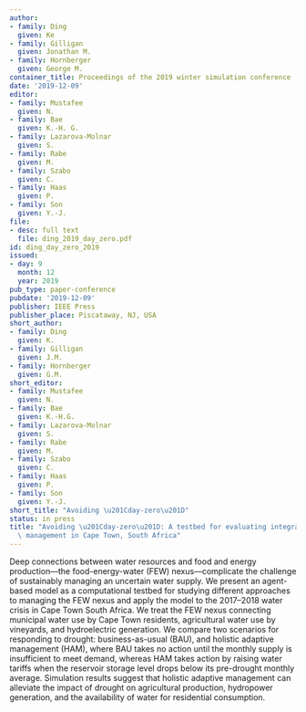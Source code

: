 ```yaml
---
author:
- family: Ding
  given: Ke
- family: Gilligan
  given: Jonathan M.
- family: Hornberger
  given: George M.
container_title: Proceedings of the 2019 winter simulation conference
date: '2019-12-09'
editor:
- family: Mustafee
  given: N.
- family: Bae
  given: K.-H. G.
- family: Lazarova-Molnar
  given: S.
- family: Rabe
  given: M.
- family: Szabo
  given: C.
- family: Haas
  given: P.
- family: Son
  given: Y.-J.
file:
- desc: full text
  file: ding_2019_day_zero.pdf
id: ding_day_zero_2019
issued:
- day: 9
  month: 12
  year: 2019
pub_type: paper-conference
pubdate: '2019-12-09'
publisher: IEEE Press
publisher_place: Piscataway, NJ, USA
short_author:
- family: Ding
  given: K.
- family: Gilligan
  given: J.M.
- family: Hornberger
  given: G.M.
short_editor:
- family: Mustafee
  given: N.
- family: Bae
  given: K.-H.G.
- family: Lazarova-Molnar
  given: S.
- family: Rabe
  given: M.
- family: Szabo
  given: C.
- family: Haas
  given: P.
- family: Son
  given: Y.-J.
short_title: "Avoiding \u201Cday-zero\u201D"
status: in press
title: "Avoiding \u201Cday-zero\u201D: A testbed for evaluating integrated food-energy-water\
  \ management in Cape Town, South Africa"
---
```

Deep connections between water resources and food and energy production&#8212;the food-energy-water (FEW) nexus&#8212;complicate the challenge of sustainably managing an uncertain water supply. We present an agent-based model as a computational testbed for studying different approaches to managing the FEW nexus and apply the model to the 2017&#8211;2018 water crisis in Cape Town South Africa. We treat the FEW nexus connecting municipal water use by Cape Town residents, agricultural water use by vineyards, and hydroelectric generation. We compare two scenarios for responding to drought: business-as-usual (BAU), and holistic adaptive management (HAM), where BAU takes no action until the monthly supply is insufficient to meet demand, whereas HAM takes action by raising water tariffs when the reservoir storage level drops below its pre-drought monthly average. Simulation results suggest that holistic adaptive management can alleviate the impact of drought on agricultural production, hydropower generation, and the availability of water for residential consumption.
